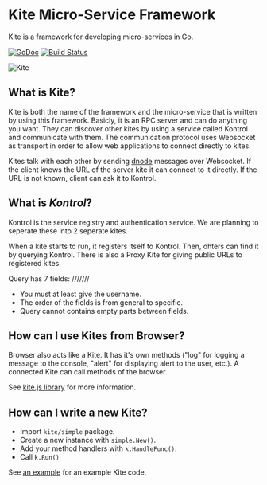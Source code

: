 Kite Micro-Service Framework
============================

Kite is a framework for developing micro-services in Go.

[![GoDoc](https://godoc.org/github.com/koding/kite?status.png)](https://godoc.org/github.com/koding/kite)
[![Build Status](https://travis-ci.org/koding/kite.png)](https://travis-ci.org/koding/kite)

![Kite](http://i.imgur.com/iNcltPN.png)

What is Kite?
-------------

Kite is both the name of the framework and the micro-service that is written by using this framework.
Basicly, it is an RPC server and can do anything you want.
They can discover other kites by using a service called Kontrol and communicate with them.
The communication protocol uses Websocket as transport in order to allow web applications to connect directly to kites.

Kites talk with each other by sending [dnode](https://github.com/substack/dnode-protocol/blob/master/doc/protocol.markdown) messages over Websocket.
If the client knows the URL of the server kite it can connect to it directly.
If the URL is not known, client can ask it to Kontrol.

What is *Kontrol*?
------------------

Kontrol is the service registry and authentication service.
We are planning to seperate these into 2 seperate kites.

When a kite starts to run, it registers itself to Kontrol.
Then, ohters can find it by querying Kontrol.
There is also a Proxy Kite for giving public URLs to registered kites.

Query has 7 fields:
    /<username>/<environment>/<name>/<version>/<region>/<hotname>/<id>

* You must at least give the username.
* The order of the fields is from general to specific.
* Query cannot contains empty parts between fields.

How can I use Kites from Browser?
---------------------------------

Browser also acts like a Kite. It has it's own methods ("log" for logging a
message to the console, "alert" for displaying alert to the user, etc.). A
connected Kite can call methods of the browser.

See [kite.js library](https://github.com/koding/kite.js) for more information.

How can I write a new Kite?
---------------------------

* Import `kite/simple` package.
* Create a new instance with `simple.New()`.
* Add your method handlers with `k.HandleFunc()`.
* Call `k.Run()`

See [an example](https://github.com/koding/kite/blob/master/examples/math_simple/math_simple.go)
for an example Kite code.
